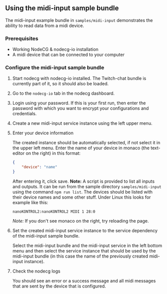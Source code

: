 ## Using the midi-input sample bundle

The midi-input example bundle in `samples/midi-input` demonstrates the ability to read data from a midi device. 

### Prerequisites

-   Working NodeCG & nodecg-io installation
-   A midi device that can be connected to your computer

### Configure the midi-input sample bundle

1. Start nodecg with nodecg-io installed. The Twitch-chat bundle is currently part of it, so it should also be loaded.

2. Go to the `nodecg-io` tab in the nodecg dashboard.

3. Login using your password. If this is your first run, then enter the password with which you want to encrypt your configurations and credentials.

4. Create a new midi-input service instance using the left upper menu.

5. Enter your device information

    The created instance should be automatically selected, if not select it in the upper left menu. Enter the name of your device in monaco (the text-editor on the right) in this format:

    ```json
    {
        "device": "name"
    }
    ```

    After entering it, click save.
    __Note:__ A script is provided to list all inputs and outputs. It can be run from the sample directory `samples/midi-input` using the command `npm run list`. The devices should be listed with their device names and some other stuff.
    Under Linux this looks for example like this:
    
    ```
    nanoKONTROL2:nanoKONTROL2 MIDI 1 28:0
    ```

    _Note:_ If you don't see monaco on the right, try reloading the page.

6. Set the created midi-input service instance to the service dependency of the midi-input sample bundle.

    Select the midi-input bundle and the midi-input service in the left bottom menu and then select the service instance that should be used by the midi-input bundle (in this case the name of the previously created midi-input instance).

7. Check the nodecg logs

    You should see an error or a success message and all midi messages that are sent by the device that is configured.
